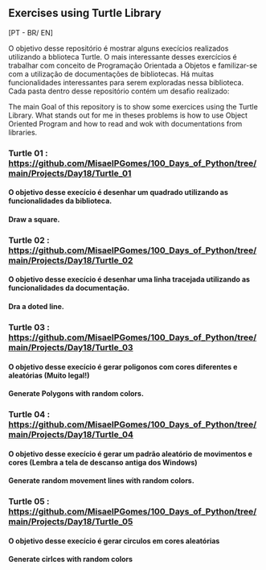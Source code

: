 ## Exercises using Turtle Library

[PT - BR/ EN]

O objetivo desse repositório é mostrar alguns execícios realizados utilizando a bblioteca Turtle.
O mais interessante desses exercícios é trabalhar com conceito de Programação Orientada a Objetos e familizar-se com a utilização de documentações de bibliotecas.
Há muitas funcionalidades interessantes para serem exploradas nessa biblioteca.
Cada pasta dentro desse repositório contém um desafio realizado:

The main Goal of this repository is to show some exercices using the Turtle Library.
What stands out for me in theses problems is how to use Object Oriented Program and how to read and wok with documentations from libraries.


### Turtle 01 : https://github.com/MisaelPGomes/100_Days_of_Python/tree/main/Projects/Day18/Turtle_01
  #### O objetivo desse execício é desenhar um quadrado utilizando as funcionalidades da biblioteca.
  #### Draw a square.
  
### Turtle 02 : https://github.com/MisaelPGomes/100_Days_of_Python/tree/main/Projects/Day18/Turtle_02
  #### O objetivo desse execício é desenhar uma linha tracejada utilizando as funcionalidades da documentação.
  #### Dra a doted line.
### Turtle 03 : https://github.com/MisaelPGomes/100_Days_of_Python/tree/main/Projects/Day18/Turtle_03
  #### O objetivo desse execício é gerar poligonos com cores diferentes e aleatórias (Muito legal!)
  #### Generate Polygons with random colors.
  
### Turtle 04 : https://github.com/MisaelPGomes/100_Days_of_Python/tree/main/Projects/Day18/Turtle_04
  #### O objetivo desse execício é gerar um padrão aleatório de movimentos e cores (Lembra a tela de descanso antiga dos Windows) 
  #### Generate random movement lines with random colors.
  
### Turtle 05 : https://github.com/MisaelPGomes/100_Days_of_Python/tree/main/Projects/Day18/Turtle_05
  #### O objetivo desse execício é gerar circulos em cores aleatórias
  #### Generate cirlces with random colors
  

